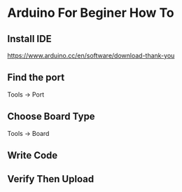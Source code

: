 # Arduino For Beginer How To

## Install IDE
https://www.arduino.cc/en/software/download-thank-you

## Find the port 
Tools -> Port

## Choose Board Type
Tools -> Board

## Write Code

## Verify Then Upload
